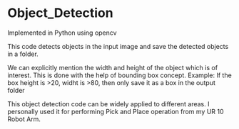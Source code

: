 # Object_Detection
Implemented in Python using opencv

This code detects objects in the input image and save the detected objects in a folder.

We can explicitly mention the width and height of the object which is of interest. This is done with the help of bounding box concept.
Example: If the box height is >20, widht is >80, then only save it as a box in the output folder

This object detection code can be widely applied to different areas. I personally used it for performing Pick and Place operation from my UR 10 Robot Arm.
